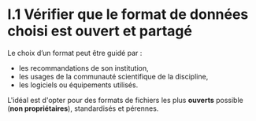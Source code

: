 # I.1 Vérifier que le format de données choisi est ouvert et partagé

Le choix d’un format peut être guidé par :

* les recommandations de son institution,
* les usages de la communauté scientifique de la discipline,
* les logiciels ou équipements utilisés.

L'idéal est d'opter pour des formats de fichiers les plus **ouverts** possible (**non propriétaires**), standardisés et pérennes.
